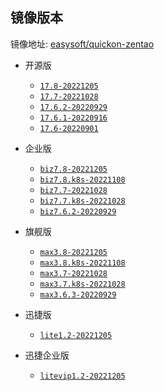 ## 镜像版本

镜像地址: [easysoft/quickon-zentao](https://hub.docker.com/repository/docker/easysoft/quickon-zentao)

- 开源版
  - [`17.8-20221205`](https://www.zentao.net/dynamic/zentaopms17.8-81798.html)
  - [`17.7-20221028`](https://www.zentao.net/download/zentaopms17.7-81744.html)
  - [`17.6.2-20220929`](https://www.zentao.net/dynamic/zentaopms17.6.2-81636.html)
  - [`17.6.1-20220916`](https://www.zentao.net/download/zentaopms17.6.1-81580.html)
  - [`17.6-20220901`](https://www.zentao.net/download/zentaopms17.6-81531.html)


- 企业版
  - [`biz7.8-20221205`](https://www.zentao.net/download/zentaopms.biz7.8-81800.html)
  - [`biz7.8.k8s-20221108`](https://www.zentao.net/download/zentaopms.biz7.8-81800.html)
  - [`biz7.7-20221028`](https://www.zentao.net/download/zentaopms.biz7.7-81745.html)
  - [`biz7.7.k8s-20221028`](https://www.zentao.net/download/zentaopms.biz7.7-81745.html)
  - [`biz7.6.2-20220929`](https://www.zentao.net/dynamic/zentaopms.biz7.6.2-81637.html)

- 旗舰版
  - [`max3.8-20221205`](https://www.zentao.net/dynamic/max3.8-81801.html)
  - [`max3.8.k8s-20221108`](https://www.zentao.net/dynamic/max3.8-81801.html)
  - [`max3.7-20221028`](https://www.zentao.net/download/max3.7-81746.html)
  - [`max3.7.k8s-20221028`](https://www.zentao.net/download/max3.7-81746.html)
  - [`max3.6.3-20220929`](https://www.zentao.net/dynamic/max3.6.3-81638.html)


- 迅捷版
  - [`lite1.2-20221205`](https://www.zentao.net/download/zentaolitev1.2-80982.html)

- 迅捷企业版
  - [`litevip1.2-20221205`](https://www.zentao.net/download/zentaolitevipv1.2-80983.html)
